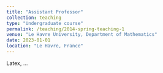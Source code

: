 ```yaml
---
title: "Assistant Professor"
collection: teaching
type: "Undergraduate course"
permalink: /teaching/2014-spring-teaching-1
venue: "Le Havre University, Department of Mathematics"
date: 2023-01-01
location: "Le Havre, France"
---
```


Latex, ...